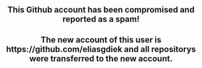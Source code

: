 <h2 align="center">This Github account has been compromised and reported as a spam!</h2>

<h2 align="center">The new account of this user is https://github.com/eliasgdiek and all repositorys were transferred to the new account.</h2>